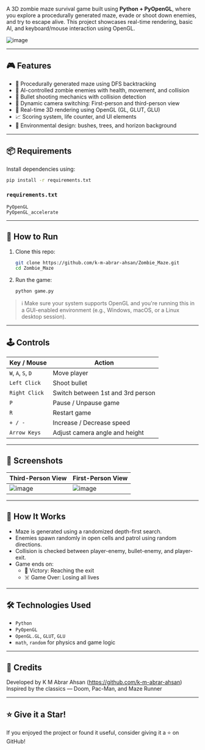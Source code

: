 A 3D zombie maze survival game built using **Python + PyOpenGL**, where you explore a procedurally generated maze, evade or shoot down enemies, and try to escape alive. This project showcases real-time rendering, basic AI, and keyboard/mouse interaction using OpenGL.

![image](https://github.com/user-attachments/assets/923f18b6-5178-4a08-b1c8-3228b55f8373)


---

## 🎮 Features

- 🧠 Procedurally generated maze using DFS backtracking
- 👾 AI-controlled zombie enemies with health, movement, and collision
- 🔫 Bullet shooting mechanics with collision detection
- 🔁 Dynamic camera switching: First-person and third-person view
- 🧱 Real-time 3D rendering using OpenGL (GL, GLUT, GLU)
- 📈 Scoring system, life counter, and UI elements
- 🌲 Environmental design: bushes, trees, and horizon background

---

## 📦 Requirements

Install dependencies using:

```bash
pip install -r requirements.txt
```

### `requirements.txt`
```
PyOpenGL
PyOpenGL_accelerate
```

---

## 🚀 How to Run

1. Clone this repo:
   ```bash
   git clone https://github.com/k-m-abrar-ahsan/Zombie_Maze.git
   cd Zombie_Maze
   ```

2. Run the game:
   ```bash
   python game.py
   ```

> ℹ️ Make sure your system supports OpenGL and you're running this in a GUI-enabled environment (e.g., Windows, macOS, or a Linux desktop session).

---

## 🕹️ Controls

| Key / Mouse | Action |
|-------------|--------|
| `W`, `A`, `S`, `D` | Move player |
| `Left Click` | Shoot bullet |
| `Right Click` | Switch between 1st and 3rd person |
| `P` | Pause / Unpause game |
| `R` | Restart game |
| `+ / -` | Increase / Decrease speed |
| `Arrow Keys` | Adjust camera angle and height |

---

## 📸 Screenshots

| Third-Person View | First-Person View |
|------------------|-------------------|
| ![image](https://github.com/user-attachments/assets/11efdb9a-0cc6-4870-bd54-6bb7e910d2d7)|![image](https://github.com/user-attachments/assets/d964ea73-57da-446f-be76-d32c6c2a928b)|

---

## 🧠 How It Works

- Maze is generated using a randomized depth-first search.
- Enemies spawn randomly in open cells and patrol using random directions.
- Collision is checked between player-enemy, bullet-enemy, and player-exit.
- Game ends on:
  - 🎯 Victory: Reaching the exit
  - ☠️ Game Over: Losing all lives

---

## 🛠️ Technologies Used

- `Python`
- `PyOpenGL`
- `OpenGL.GL`, `GLUT`, `GLU`
- `math`, `random` for physics and game logic

---

## 📌 Credits

Developed by K M Abrar Ahsan (https://github.com/k-m-abrar-ahsan)  
Inspired by the classics — Doom, Pac-Man, and Maze Runner

---

## ⭐️ Give it a Star!

If you enjoyed the project or found it useful, consider giving it a ⭐ on GitHub!
